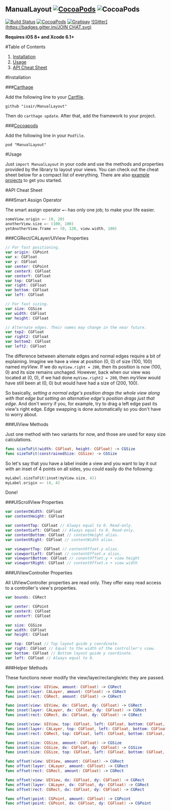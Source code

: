ManualLayout [![CocoaPods](https://img.shields.io/cocoapods/l/ManualLayout.svg)](https://github.com/isair/ManualLayout/blob/master/LICENSE) ![CocoaPods](https://img.shields.io/cocoapods/p/ManualLayout.svg)
-----

[![Build Status](https://travis-ci.org/isair/ManualLayout.svg)](https://travis-ci.org/isair/ManualLayout)
[![CocoaPods](https://img.shields.io/cocoapods/v/ManualLayout.svg)](https://cocoapods.org/pods/ManualLayout)
[![Gratipay](https://img.shields.io/gratipay/bsencan91.svg)](https://gratipay.com/bsencan91/)
[![Gitter](https://badges.gitter.im/JOIN CHAT.svg)](https://gitter.im/isair/ManualLayout?utm_source=badge&utm_medium=badge&utm_campaign=pr-badge&utm_content=badge)

**Requires iOS 8+ and Xcode 6.1+**

#Table of Contents

1. [Installation](#installation)
2. [Usage](#usage)
3. [API Cheat Sheet](#api-cheat-sheet)

#Installation

###[Carthage](https://github.com/Carthage/Carthage#installing-carthage)

Add the following line to your [Cartfile](https://github.com/Carthage/Carthage/blob/master/Documentation/Artifacts.md#cartfile).

```
github "isair/ManualLayout"
```

Then do `carthage update`. After that, add the framework to your project.

###[Cocoapods](https://github.com/CocoaPods/CocoaPods)

Add the following line in your `Podfile`.

```
pod "ManualLayout"
```	

#Usage

Just `import ManualLayout` in your code and use the methods and properties provided by the library to layout your views. You can check out the cheat sheet below for a compact list of everything. There are also [example projects](https://github.com/isair/ManualLayout/tree/master/Examples) to get you started.


#API Cheat Sheet

###Smart Assign Operator

The smart assign operator `=~` has only one job; to make your life easier.

```swift
someView.origin =~ (0, 20)
anotherView.size =~ (100, 100)
yetAnotherView.frame =~ (0, 120, view.width, 100)
```

###CGRect/CALayer/UIView Properties

```swift
// For fast positioning.
var origin: CGPoint
var x: CGFloat 
var y: CGFloat
var center: CGPoint
var centerX: CGFloat
var centerY: CGFloat
var top: CGFloat
var right: CGFloat
var bottom: CGFloat
var left: CGFloat

// For fast sizing.
var size: CGSize
var width: CGFloat
var height: CGFloat

// Alternate edges. Their names may change in the near future.
var top2: CGFloat
var right2: CGFloat
var bottom2: CGFloat
var left2: CGFloat
```

The difference between alternate edges and normal edges require a bit of explaining. Imagine we have a view at position (0, 0) of size (100, 100) named *myView*. If we do `myView.right = 200`, then its position is now (100, 0) and its size remains unchaged. However, back when our view was located at (0, 0), if we had done `myView.right2 = 200`, then *myView* would have still been at (0, 0) but would have had a size of (200, 100).

So basically, *setting a normal edge's position drags the whole view along with that edge but setting an alternative edge's position drags just that edge*. And don't worry if you, for example, try to drag a left edge past its view's right edge. Edge swapping is done automatically so you don't have to worry about.

###UIView Methods

Just one method with two variants for now, and those are used for easy size calculations.

```swift
func sizeToFit(width: CGFloat, height: CGFloat) -> CGSize
func sizeToFit(constrainedSize: CGSize) -> CGSize
```

So let's say that you have a label inside a view and you want to lay it out with an inset of 4 points on all sides, you could easily do the following:

```swift
myLabel.sizeToFit(inset(myView.size, 4))
myLabel.origin =~ (4, 4)
```

Done!

###UIScrollView Properties

```swift
var contentWidth: CGFloat
var contentHeight: CGFloat

var contentTop: CGFloat // Always equal to 0. Read-only.
var contentLeft: CGFloat // Always equal to 0. Read-only.
var contentBottom: CGFloat // contentHeight alias.
var contentRight: CGFloat // contentWidth alias.

var viewportTop: CGFloat // contentOffset.y alias.
var viewportLeft: CGFloat // contentOffset.x alias.
var viewportBottom: CGFloat // conentOffset.y + view height
var viewportRight: CGFloat // contentOffset.x + view width
```

###UIViewController Properties

All UIViewController properties are read only. They offer easy read access to a controller's view's properties.

```swift
var bounds: CGRect

var center: CGPoint
var centerX: CGFloat
var centerY: CGFloat

var size: CGSize
var width: CGFloat
var height: CGFloat

var top: CGFloat // Top layout guide y coordinate.
var right: CGFloat // Equal to the width of the controller's view.
var bottom: CGFloat // Bottom layout guide y coordinate.
var left: CGFloat // Always equal to 0.
```

###Helper Methods

These functions never modify the view/layer/rectangle/etc they are passed.

```swift
func inset(view: UIView, amount: CGFloat) -> CGRect
func inset(layer: CALayer, amount: CGFloat) -> CGRect
func inset(rect: CGRect, amount: CGFloat) -> CGRect

func inset(view: UIView, dx: CGFloat, dy: CGFloat) -> CGRect
func inset(layer: CALayer, dx: CGFloat, dy: CGFloat) -> CGRect
func inset(rect: CGRect, dx: CGFloat, dy: CGFloat) -> CGRect

func inset(view: UIView, top: CGFloat, left: CGFloat, bottom: CGFloat, right: CGFloat) -> CGRect
func inset(layer: CALayer, top: CGFloat, left: CGFloat, bottom: CGFloat, right: CGFloat) -> CGRect
func inset(rect: CGRect, top: CGFloat, left: CGFloat, bottom: CGFloat, right: CGFloat) -> CGRect

func inset(size: CGSize, amount: CGFloat) -> CGSize
func inset(size: CGSize, dx: CGFloat, dy: CGFloat) -> CGSize
func inset(size: CGSize, top: CGFloat, left: CGFloat, bottom: CGFloat, right: CGFloat) -> CGSize
```

```swift
func offset(view: UIView, amount: CGFloat) -> CGRect
func offset(layer: CALayer, amount: CGFloat) -> CGRect
func offset(rect: CGRect, amount: CGFloat) -> CGRect

func offset(view: UIView, dx: CGFloat, dy: CGFloat) -> CGRect
func offset(layer: CALayer, dx: CGFloat, dy: CGFloat) -> CGRect
func offset(rect: CGRect, dx: CGFloat, dy: CGFloat) -> CGRect

func offset(point: CGPoint, amount: CGFloat) -> CGPoint
func offset(point: CGPoint, dx: CGFloat, dy: CGFloat) -> CGPoint
```
